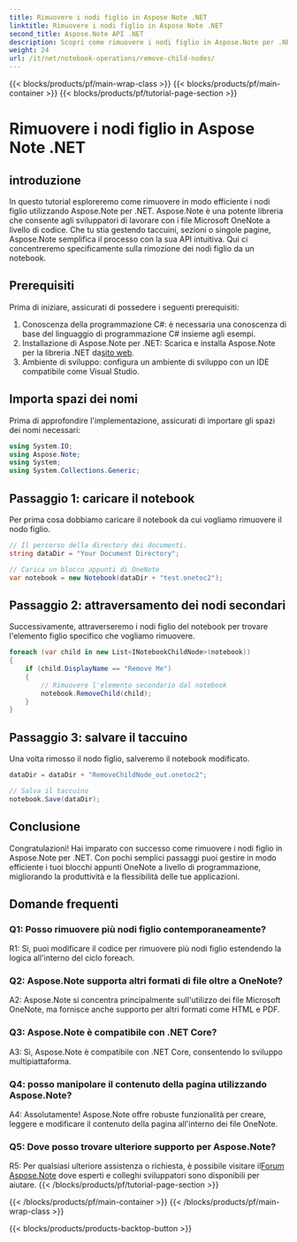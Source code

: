 ```yaml
---
title: Rimuovere i nodi figlio in Aspose Note .NET
linktitle: Rimuovere i nodi figlio in Aspose Note .NET
second_title: Aspose.Note API .NET
description: Scopri come rimuovere i nodi figlio in Aspose.Note per .NET senza sforzo. Semplifica la gestione dei file OneNote con questa guida passo passo.
weight: 24
url: /it/net/notebook-operations/remove-child-nodes/
---
```


{{< blocks/products/pf/main-wrap-class >}}
{{< blocks/products/pf/main-container >}}
{{< blocks/products/pf/tutorial-page-section >}}

# Rimuovere i nodi figlio in Aspose Note .NET

## introduzione

In questo tutorial esploreremo come rimuovere in modo efficiente i nodi figlio utilizzando Aspose.Note per .NET. Aspose.Note è una potente libreria che consente agli sviluppatori di lavorare con i file Microsoft OneNote a livello di codice. Che tu stia gestendo taccuini, sezioni o singole pagine, Aspose.Note semplifica il processo con la sua API intuitiva. Qui ci concentreremo specificamente sulla rimozione dei nodi figlio da un notebook.

## Prerequisiti

Prima di iniziare, assicurati di possedere i seguenti prerequisiti:
1. Conoscenza della programmazione C#: è necessaria una conoscenza di base del linguaggio di programmazione C# insieme agli esempi.
2.  Installazione di Aspose.Note per .NET: Scarica e installa Aspose.Note per la libreria .NET da[sito web](https://releases.aspose.com/note/net/).
3. Ambiente di sviluppo: configura un ambiente di sviluppo con un IDE compatibile come Visual Studio.

## Importa spazi dei nomi

Prima di approfondire l'implementazione, assicurati di importare gli spazi dei nomi necessari:

```csharp
using System.IO;
using Aspose.Note;
using System;
using System.Collections.Generic;
```

## Passaggio 1: caricare il notebook

Per prima cosa dobbiamo caricare il notebook da cui vogliamo rimuovere il nodo figlio.

```csharp
// Il percorso della directory dei documenti.
string dataDir = "Your Document Directory";

// Carica un blocco appunti di OneNote
var notebook = new Notebook(dataDir + "test.onetoc2");
```

## Passaggio 2: attraversamento dei nodi secondari

Successivamente, attraverseremo i nodi figlio del notebook per trovare l'elemento figlio specifico che vogliamo rimuovere.

```csharp
foreach (var child in new List<INotebookChildNode>(notebook))
{
    if (child.DisplayName == "Remove Me")
    {
        // Rimuovere l'elemento secondario dal notebook
        notebook.RemoveChild(child);
    }
}
```

## Passaggio 3: salvare il taccuino

Una volta rimosso il nodo figlio, salveremo il notebook modificato.

```csharp
dataDir = dataDir + "RemoveChildNode_out.onetoc2";

// Salva il taccuino
notebook.Save(dataDir);
```

## Conclusione

Congratulazioni! Hai imparato con successo come rimuovere i nodi figlio in Aspose.Note per .NET. Con pochi semplici passaggi puoi gestire in modo efficiente i tuoi blocchi appunti OneNote a livello di programmazione, migliorando la produttività e la flessibilità delle tue applicazioni.

## Domande frequenti

### Q1: Posso rimuovere più nodi figlio contemporaneamente?

R1: Sì, puoi modificare il codice per rimuovere più nodi figlio estendendo la logica all'interno del ciclo foreach.

### Q2: Aspose.Note supporta altri formati di file oltre a OneNote?

A2: Aspose.Note si concentra principalmente sull'utilizzo dei file Microsoft OneNote, ma fornisce anche supporto per altri formati come HTML e PDF.

### Q3: Aspose.Note è compatibile con .NET Core?

A3: Sì, Aspose.Note è compatibile con .NET Core, consentendo lo sviluppo multipiattaforma.

### Q4: posso manipolare il contenuto della pagina utilizzando Aspose.Note?

A4: Assolutamente! Aspose.Note offre robuste funzionalità per creare, leggere e modificare il contenuto della pagina all'interno dei file OneNote.

### Q5: Dove posso trovare ulteriore supporto per Aspose.Note?

 R5: Per qualsiasi ulteriore assistenza o richiesta, è possibile visitare il[Forum Aspose.Note](https://forum.aspose.com/c/note/28) dove esperti e colleghi sviluppatori sono disponibili per aiutare.
{{< /blocks/products/pf/tutorial-page-section >}}

{{< /blocks/products/pf/main-container >}}
{{< /blocks/products/pf/main-wrap-class >}}

{{< blocks/products/products-backtop-button >}}
